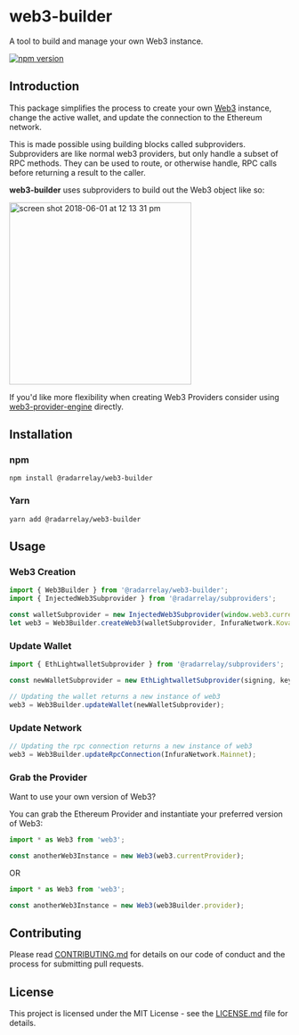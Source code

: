 # web3-builder

A tool to build and manage your own Web3 instance.

[![npm version](https://badge.fury.io/js/%40radarrelay%2Fweb3-builder.svg)](https://badge.fury.io/js/%40radarrelay%2Fweb3-builder)

## Introduction

This package simplifies the process to create your own [Web3](https://github.com/ethereum/wiki/wiki/JavaScript-API) instance, change the active wallet, and update the connection to the Ethereum network.

This is made possible using building blocks called subproviders. Subproviders are like normal web3 providers, but only handle a subset of RPC methods. They can be used to route, or otherwise handle, RPC calls before returning a result to the caller.

**web3-builder** uses subproviders to build out the Web3 object like so:

<img width="327" alt="screen shot 2018-06-01 at 12 13 31 pm" src="https://user-images.githubusercontent.com/20102664/40861917-0d305ebc-65a8-11e8-9456-f8ab622c8ec4.png">

If you'd like more flexibility when creating Web3 Providers consider using [web3-provider-engine](https://github.com/MetaMask/provider-engine) directly.


## Installation

### npm

```
npm install @radarrelay/web3-builder
```

### Yarn

```
yarn add @radarrelay/web3-builder
```

## Usage

### Web3 Creation

```javascript
import { Web3Builder } from '@radarrelay/web3-builder';
import { InjectedWeb3Subprovider } from '@radarrelay/subproviders';

const walletSubprovider = new InjectedWeb3Subprovider(window.web3.currentProvider);
let web3 = Web3Builder.createWeb3(walletSubprovider, InfuraNetwork.Kovan);
```

### Update Wallet

```javascript
import { EthLightwalletSubprovider } from '@radarrelay/subproviders';

const newWalletSubprovider = new EthLightwalletSubprovider(signing, keystore, pwDerivedKey);

// Updating the wallet returns a new instance of web3
web3 = Web3Builder.updateWallet(newWalletSubprovider);
```

### Update Network

```javascript
// Updating the rpc connection returns a new instance of web3
web3 = Web3Builder.updateRpcConnection(InfuraNetwork.Mainnet);
```

### Grab the Provider

Want to use your own version of Web3?

You can grab the Ethereum Provider and instantiate your preferred version of Web3:

```javascript
import * as Web3 from 'web3';

const anotherWeb3Instance = new Web3(web3.currentProvider);
```

OR

```javascript
import * as Web3 from 'web3';

const anotherWeb3Instance = new Web3(web3Builder.provider);
```

## Contributing

Please read [CONTRIBUTING.md](https://github.com/RadarRelay/web3-builder/blob/master/CONTRIBUTING.md) for details on our code of conduct and the process for submitting pull requests.

## License

This project is licensed under the MIT License - see the [LICENSE.md](https://github.com/RadarRelay/web3-builder/blob/master/LICENSE.md) file for details.
